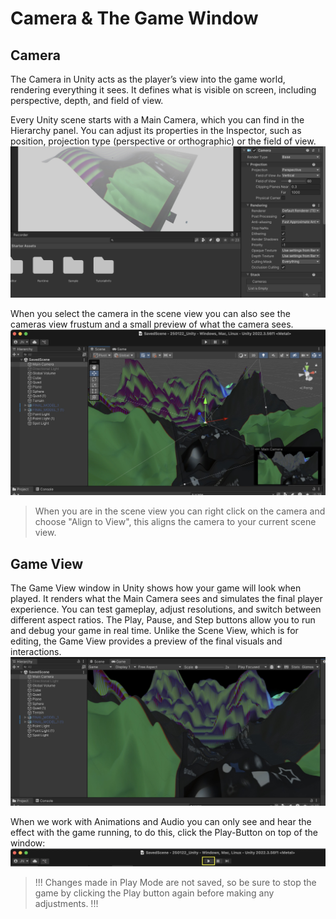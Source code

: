 # Camera & The Game Window

## Camera
The Camera in Unity acts as the player’s view into the game world, rendering everything it sees. It defines what is visible on screen, including perspective, depth, and field of view. 

Every Unity scene starts with a Main Camera, which you can find in the Hierarchy panel. You can adjust its properties in the Inspector, such as position, projection type (perspective or orthographic) or the field of view.
![](images/camera.jpeg)

When you select the camera in the scene view you can also see the cameras view frustum and a small preview of what the camera sees. 
![](images/camera1.jpeg)

> When you are in the scene view you can right click on the camera and choose "Align to View", this aligns the camera to your current scene view.

## Game View
The Game View window in Unity shows how your game will look when played. It renders what the Main Camera sees and simulates the final player experience. You can test gameplay, adjust resolutions, and switch between different aspect ratios. The Play, Pause, and Step buttons allow you to run and debug your game in real time. Unlike the Scene View, which is for editing, the Game View provides a preview of the final visuals and interactions. 
![](images/camera2.jpeg)

When we work with Animations and Audio you can only see and hear the effect with the game running, to do this, click the Play-Button on top of the window: 
![](images/camera3.jpeg)

> !!! Changes made in Play Mode are not saved, so be sure to stop the game by clicking the Play button again before making any adjustments. !!! 



